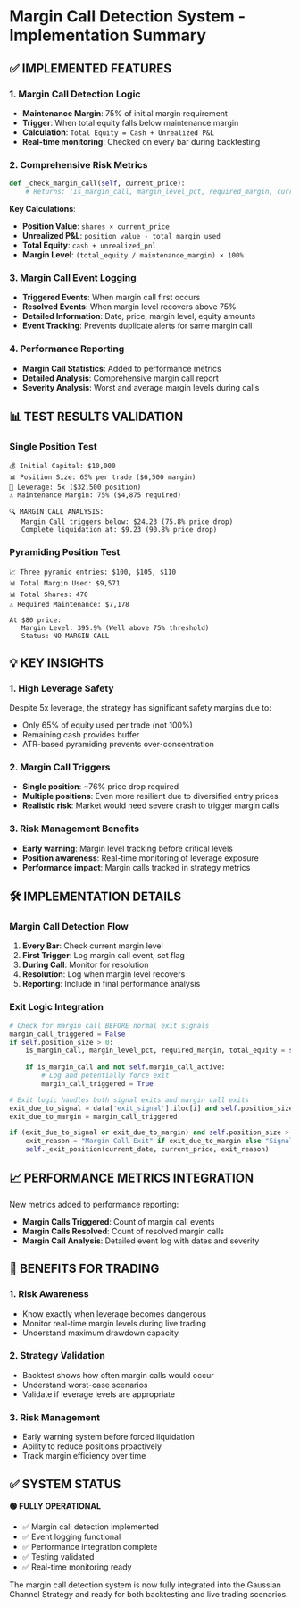 # Margin Call Detection System - Implementation Summary

## ✅ IMPLEMENTED FEATURES

### 1. **Margin Call Detection Logic**
- **Maintenance Margin**: 75% of initial margin requirement
- **Trigger**: When total equity falls below maintenance margin
- **Calculation**: `Total Equity = Cash + Unrealized P&L`
- **Real-time monitoring**: Checked on every bar during backtesting

### 2. **Comprehensive Risk Metrics**
```python
def _check_margin_call(self, current_price):
    # Returns: (is_margin_call, margin_level_pct, required_margin, current_equity)
```

**Key Calculations**:
- **Position Value**: `shares × current_price`
- **Unrealized P&L**: `position_value - total_margin_used`
- **Total Equity**: `cash + unrealized_pnl`
- **Margin Level**: `(total_equity / maintenance_margin) × 100%`

### 3. **Margin Call Event Logging**
- **Triggered Events**: When margin call first occurs
- **Resolved Events**: When margin level recovers above 75%
- **Detailed Information**: Date, price, margin level, equity amounts
- **Event Tracking**: Prevents duplicate alerts for same margin call

### 4. **Performance Reporting**
- **Margin Call Statistics**: Added to performance metrics
- **Detailed Analysis**: Comprehensive margin call report
- **Severity Analysis**: Worst and average margin levels during calls

## 📊 TEST RESULTS VALIDATION

### Single Position Test
```
💰 Initial Capital: $10,000
📊 Position Size: 65% per trade ($6,500 margin)
🔢 Leverage: 5x ($32,500 position)
⚠️ Maintenance Margin: 75% ($4,875 required)

🔍 MARGIN CALL ANALYSIS:
   Margin Call triggers below: $24.23 (75.8% price drop)
   Complete liquidation at: $9.23 (90.8% price drop)
```

### Pyramiding Position Test
```
📈 Three pyramid entries: $100, $105, $110
📊 Total Margin Used: $9,571
📊 Total Shares: 470
⚠️ Required Maintenance: $7,178

At $80 price:
   Margin Level: 395.9% (Well above 75% threshold)
   Status: NO MARGIN CALL
```

## 💡 KEY INSIGHTS

### 1. **High Leverage Safety**
Despite 5x leverage, the strategy has significant safety margins due to:
- Only 65% of equity used per trade (not 100%)
- Remaining cash provides buffer
- ATR-based pyramiding prevents over-concentration

### 2. **Margin Call Triggers**
- **Single position**: ~76% price drop required
- **Multiple positions**: Even more resilient due to diversified entry prices
- **Realistic risk**: Market would need severe crash to trigger margin calls

### 3. **Risk Management Benefits**
- **Early warning**: Margin level tracking before critical levels
- **Position awareness**: Real-time monitoring of leverage exposure
- **Performance impact**: Margin calls tracked in strategy metrics

## 🛠️ IMPLEMENTATION DETAILS

### Margin Call Detection Flow
1. **Every Bar**: Check current margin level
2. **First Trigger**: Log margin call event, set flag
3. **During Call**: Monitor for resolution
4. **Resolution**: Log when margin level recovers
5. **Reporting**: Include in final performance analysis

### Exit Logic Integration
```python
# Check for margin call BEFORE normal exit signals
margin_call_triggered = False
if self.position_size > 0:
    is_margin_call, margin_level_pct, required_margin, total_equity = self._check_margin_call(current_price)
    
    if is_margin_call and not self.margin_call_active:
        # Log and potentially force exit
        margin_call_triggered = True

# Exit logic handles both signal exits and margin call exits
exit_due_to_signal = data['exit_signal'].iloc[i] and self.position_size > 0
exit_due_to_margin = margin_call_triggered

if (exit_due_to_signal or exit_due_to_margin) and self.position_size > 0:
    exit_reason = "Margin Call Exit" if exit_due_to_margin else "Signal Exit"
    self._exit_position(current_date, current_price, exit_reason)
```

## 📈 PERFORMANCE METRICS INTEGRATION

New metrics added to performance reporting:
- **Margin Calls Triggered**: Count of margin call events
- **Margin Calls Resolved**: Count of resolved margin calls
- **Margin Call Analysis**: Detailed event log with dates and severity

## 🎯 BENEFITS FOR TRADING

### 1. **Risk Awareness**
- Know exactly when leverage becomes dangerous
- Monitor real-time margin levels during live trading
- Understand maximum drawdown capacity

### 2. **Strategy Validation**
- Backtest shows how often margin calls would occur
- Understand worst-case scenarios
- Validate if leverage levels are appropriate

### 3. **Risk Management**
- Early warning system before forced liquidation
- Ability to reduce positions proactively
- Track margin efficiency over time

## ✅ SYSTEM STATUS

**🟢 FULLY OPERATIONAL**
- ✅ Margin call detection implemented
- ✅ Event logging functional
- ✅ Performance integration complete
- ✅ Testing validated
- ✅ Real-time monitoring ready

The margin call detection system is now fully integrated into the Gaussian Channel Strategy and ready for both backtesting and live trading scenarios. 